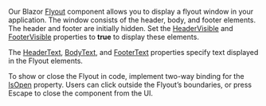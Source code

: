 Our Blazor [Flyout](https://docs.devexpress.com/Blazor/DevExpress.Blazor.DxFlyout) component allows you to display a flyout window in your application. The window consists of the header, body, and footer elements. The header and footer are initially hidden. Set the [HeaderVisible](https://docs.devexpress.com/Blazor/DevExpress.Blazor.DxFlyout.HeaderVisible) and [FooterVisible](https://docs.devexpress.com/Blazor/DevExpress.Blazor.DxFlyout.FooterVisible) properties to **true** to display these elements. 

The [HeaderText](https://docs.devexpress.com/Blazor/DevExpress.Blazor.DxFlyout.HeaderText), [BodyText](https://docs.devexpress.com/Blazor/DevExpress.Blazor.DxFlyout.BodyText), and [FooterText](https://docs.devexpress.com/Blazor/DevExpress.Blazor.DxFlyout.FooterText) properties specify text displayed in the Flyout elements.

To show or close the Flyout in code, implement two-way binding for the [IsOpen](https://docs.devexpress.com/Blazor/DevExpress.Blazor.DxFlyout.IsOpen) property. Users can click outside the Flyout’s boundaries, or press Escape to close the component from the UI.
